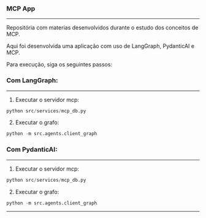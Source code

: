 ### MCP App
---
Repositória com materias desenvolvidos durante o estudo dos conceitos de MCP.

Aqui foi desenvolvida uma aplicação com uso de LangGraph, PydanticAI e MCP.

Para execução, siga os seguintes passos:

### Com LangGraph:
---
01. Executar o servidor mcp:
```python
python src/services/mcp_db.py
````

02. Executar o grafo:
```python
python -m src.agents.client_graph
```

### Com PydanticAI:
---
01. Executar o servidor mcp:
```python
python src/services/mcp_db.py
````

02. Executar o grafo:
```python
python -m src.agents.client_graph
```
---